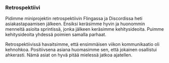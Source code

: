 ### Retrospektiivi  

Pidimme miniprojektin retrospektiivin Flingassa ja Discordissa heti asiakastapaamisen jälkeen. Ensiksi keräsimme hyvin ja huonommin menneitä asioita sprintissä, jonka jälkeen keräsimme kehitysideoita. Puimme kehitysideoita yhdessä poimien samalla parhaat.  

Retrospektiivissä havaitsimme, että ensimmäisen viikon kommunikaatio oli kehnohkoa. Positiivsena asiana huomasimme sen, että jokainen osallistui ahkerasti. Nämä asiat on hyvä pitää mielessä jatkoa ajatellen.